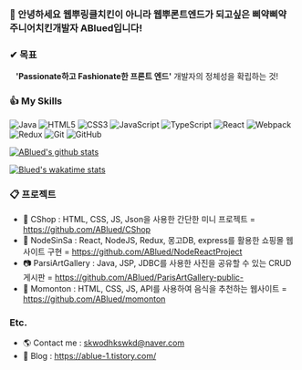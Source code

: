 <!--
**ABlued/ABlued** is a ✨ _special_ ✨ repository because its `README.md` (this file) appears on your GitHub profile.
[![ABlued github stats](https://github-readme-stats.vercel.app/api?username=ABlued&hide_border=true&hide=contribs&count_private=true&show_icons=true)](https://github.com/anuraghazra/github-readme-stats)
<br>
<br>
Here are some ideas to get you started:

- 🔭 I’m currently working on ...
- 🌱 I’m currently learning ...
- 👯 I’m looking to collaborate on ...
- 🤔 I’m looking for help with ...
- 💬 Ask me about ...
- 📫 How to reach me: ...
- 😄 Pronouns: ...
- ⚡ Fun fact: ...
-->
### 👋 안녕하세요 웹뿌링클치킨이 아니라 웹뿌론트엔드가 되고싶은 삐약삐약 주니어치킨개발자 ABlued입니다!
  
### ✔ 목표
&ensp; **'Passionate하고 Fashionate한 프론트 엔드'** 개발자의 정체성을 확립하는 것!
  
### :thumbsup: My Skills
![Java](https://img.shields.io/badge/Java-007386?logo=Java&logoColor=white)
![HTML5](https://img.shields.io/badge/HTML5-E34F26?logo=HTML5&logoColor=white)
![CSS3](https://img.shields.io/badge/CSS3-1572B6?logo=CSS3&logoColor=white)
![JavaScript](https://img.shields.io/badge/JavaScript-F7DF1E?logo=JavaScript&logoColor=black)
![TypeScript](https://img.shields.io/badge/TypeScript-3178C6?logo=TypeScript&logoColor=white)
![React](https://img.shields.io/badge/React-61DAF8?logo=React&logoColor=black)
![Webpack](https://img.shields.io/badge/Webpack-8DD6F9?logo=Webpack&logoColor=black)
![Redux](https://img.shields.io/badge/Redux-764ABC?logo=Redux&logoColor=white)
![Git](https://img.shields.io/badge/Git-F05032?logo=Gitk&logoColor=white)
![GitHub](https://img.shields.io/badge/GitHub-181717?logo=GitHub&logoColor=White)
 
[![ABlued's github stats](https://github-readme-stats.vercel.app/api?username=ABlued&hide_border=true&hide=contribs&count_private=true&show_icons=true)](https://github.com/anuraghazra/github-readme-stats)

[![Blued's wakatime stats](https://github-readme-stats.vercel.app/api/wakatime?username=Blued)](https://wakatime.com/@Blued)


### :clipboard: 프로젝트
+ :shirt: CShop : HTML, CSS, JS, Json을 사용한 간단한 미니 프로젝트 = https://github.com/ABlued/CShop
+ :dress: NodeSinSa : React, NodeJS, Redux, 몽고DB, express를 활용한 쇼핑몰 웹사이트 구현 = https://github.com/ABlued/NodeReactProject
+ :camera: ParsiArtGallery : Java, JSP, JDBC를 사용한 사진을 공유할 수 있는 CRUD 게시판 = https://github.com/ABlued/ParisArtGallery-public-
+ :sunrise: Momonton : HTML, CSS, JS, API를 사용하여 음식을 추천하는 웹사이트 = https://github.com/ABlued/momonton
  
  
### Etc.
- 🌎 Contact me : skwodhkswkd@naver.com
- 🌱 Blog : https://ablue-1.tistory.com/

<br>
<br>
